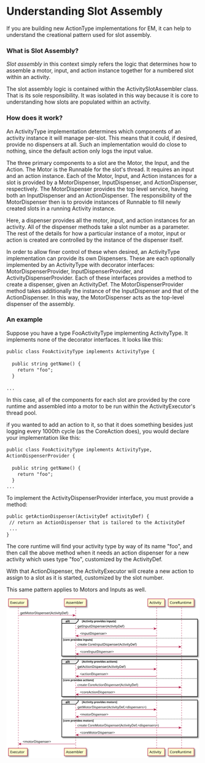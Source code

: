 # Understanding Slot Assembly

If you are building new ActionType implementations for EM, it can help to understand the creational pattern used for slot assembly.

### What is Slot Assembly?

_Slot assembly_ in this context simply refers the logic that determines how to assemble a motor, input, and action instance together for a numbered slot within an activity.

The slot assembly logic is contained within the ActivitySlotAssembler class. That is its sole responsibility. It was isolated in this way because it is core to understanding how slots are populated within an activity.

### How does it work?

An ActivityType implementation determines which components of an activity instance it will manage per-slot. This means that it could, if desired, provide no dispensers at all. Such an implementation would do close to nothing, since the default action only logs the input value.

The three primary components to a slot are the Motor, the Input, and the Action. The Motor is the Runnable for the slot's thread. It requires an input and an action instance. Each of the Motor, Input, and Action instances for a slot is provided by a MotorDispenser, InputDispenser, and ActionDispenser, respectively. The MotorDispenser provides the top level service, having both an InputDispenser and an ActionDispenser. The responsibility of the MotorDispenser then is to provide instances of Runnable to fill newly created slots in a running Activity instance.

Here, a dispenser provides all the motor, input, and action instances for an activity. All of the dispenser methods take a slot number as a parameter. The rest of the details for how a particular instance of a motor, input or action is created are controlled by the instance of the dispenser itself.

In order to allow finer control of these when desired, an ActivityType implementation can provide its own Dispensers. These are each optionally implemented by an ActivityType with decorator interfaces: MotorDispenserProvider, InputDispenserProvider, and ActivityDispenserProvider. Each of these interfaces provides a method to create a dispenser, given an ActivityDef. The MotorDispenserProvider method takes additionally the instance of the InputDispenser and that of the ActionDispenser. In this way, the MotorDispenser acts as the top-level dispenser of the assembly.

### An example

Suppose you have a type FooActivityType implementing ActivityType. It implements none of the decorator interfaces. It looks like this:

    public class FooActivityType implements ActivityType {

      public string getName() {
        return "foo";
      }

    ...

In this case, all of the components for each slot are provided by the core runtime and assembled into a motor to be run within the ActivityExecutor's thread pool.

if you wanted to add an action to it, so that it does something besides just logging every 1000th cycle (as the CoreAction does), you would declare your implementation like this:

    public class FooActivityType implements ActivityType, ActionDispenserProvider {

      public string getName() {
        return "foo";
      }
    ...

To implement the ActivityDispenserProvider interface, you must provide a method:

    public getActionDispenser(ActivityDef activityDef) {
     // return an ActionDispenser that is tailored to the ActivityDef
     ...
    }

The core runtime will find your activity type by way of its name "foo", and then call the above method when it needs an action dispenser for a new activity which uses type "foo", customized by the ActivityDef.

With that ActionDispenser, the ActivityExecutor will create a new action to assign to a slot as it is started, customized by the slot number.

This same pattern applies to Motors and Inputs as well.

![SlotAssembler](slot_assembly.svg)




